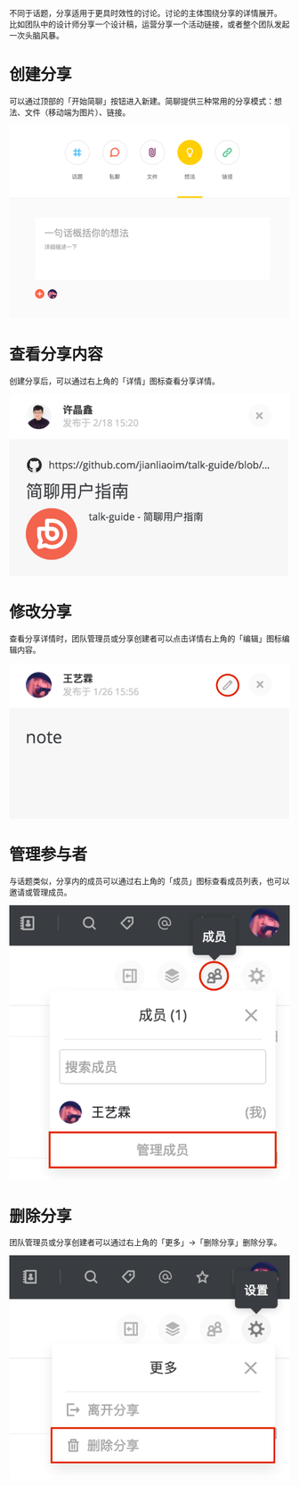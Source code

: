 不同于话题，分享适用于更具时效性的讨论。讨论的主体围绕分享的详情展开。
比如团队中的设计师分享一个设计稿，运营分享一个活动链接，或者整个团队发起一次头脑风暴。

# 创建分享

可以通过顶部的「开始简聊」按钮进入新建。简聊提供三种常用的分享模式：想法、文件（移动端为图片）、链接。

![](../images/2-5-1.png)

# 查看分享内容

创建分享后，可以通过右上角的「详情」图标查看分享详情。

![](../images/2-5-2.png)

# 修改分享

查看分享详情时，团队管理员或分享创建者可以点击详情右上角的「编辑」图标编辑内容。

![](../images/2-5-3.png)

# 管理参与者

与话题类似，分享内的成员可以通过右上角的「成员」图标查看成员列表，也可以邀请或管理成员。

![](../images/2-5-4.png)

# 删除分享

团队管理员或分享创建者可以通过右上角的「更多」->「删除分享」删除分享。

![](../images/2-5-5.png)
